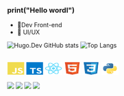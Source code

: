 ### print("Hello wordl")
- 🔭Dev Front-end
- 🌱 UI/UX

 ![Hugo.Dev GitHub stats](https://github-readme-stats.vercel.app/api?username=Hugodelelis&show_icons=true&theme=tokyonight)
 ![Top Langs](https://github-readme-stats.vercel.app/api/top-langs/?username=Hugodelelis&hide=javascript,htmlicons=true&theme=tokyonight)

  <div style="display: inline_block"><br>
  <img align="center" alt="Hugo-Js" height="30" width="40" src="https://raw.githubusercontent.com/devicons/devicon/master/icons/javascript/javascript-plain.svg">
  <img align="center" alt="Hugo-Ts" height="30" width="40" src="https://raw.githubusercontent.com/devicons/devicon/master/icons/typescript/typescript-plain.svg">
  <img align="center" alt="Hugo-React" height="30" width="40" src="https://raw.githubusercontent.com/devicons/devicon/master/icons/react/react-original.svg">
  <img align="center" alt="Hugo-HTML" height="30" width="40" src="https://raw.githubusercontent.com/devicons/devicon/master/icons/html5/html5-original.svg">
  <img align="center" alt="Hugo-CSS" height="30" width="40" src="https://raw.githubusercontent.com/devicons/devicon/master/icons/css3/css3-original.svg">
  <img align="center" alt="Hugo-Python" height="30" width="40" src="https://raw.githubusercontent.com/devicons/devicon/master/icons/python/python-original.svg">
</div>
<br>
<div> 
  <a href="https://www.instagram.com/hugow.l/" target="_blank"><img src="https://img.shields.io/badge/-Instagram-%23E4405F?style=for-the-badge&logo=instagram&logoColor=white" target="_blank"></a>
  <a href="" target="_blank"><img src="https://img.shields.io/badge/Discord-7289DA?style=for-the-badge&logo=discord&logoColor=white" target="_blank"></a> 
  <a href =""><img src="https://img.shields.io/badge/-Gmail-%23333?style=for-the-badge&logo=gmail&logoColor=white" target="_blank"></a>
  <a href="" target="_blank"><img src="https://img.shields.io/badge/-LinkedIn-%230077B5?style=for-the-badge&logo=linkedin&logoColor=white" target="_blank"></a> 
</div>
